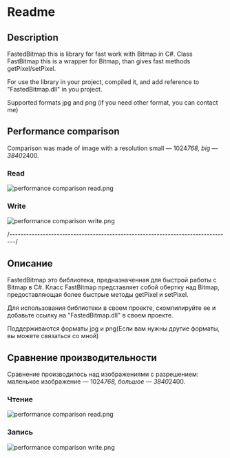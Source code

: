 # Readme #

## Description ##
FastedBitmap this is library for fast work with Bitmap in C#.
Class FastBitmap this is a wrapper for Bitmap, than gives fast methods getPixel/setPixel.

For use the library in your project, compiled it, and add reference to "FastedBitmap.dll" in you project.

Supported formats jpg and png (if you need other format, you can contact me)

## Performance comparison ##
Comparison was made of image with a resolution small — 1024*768, big — 3840*2400.
### Read ###
![performance comparison read.png](https://bitbucket.org/repo/KKMeMr/images/388168527-performance%20comparison%20read.png)
### Write ###
![performance comparison write.png](https://bitbucket.org/repo/KKMeMr/images/2880798216-performance%20comparison%20write.png)

/*--------------------------------------------------------------------------------*/

## Описание ## 
FastedBitmap это библиотека, предназначенная для быстрой работы с Bitmap в C#.
Класс FastBitmap представляет собой обертку над Bitmap, предоставляющая более быстрые методы getPixel и setPixel.

Для использования библиотеки в своем проекте, скомпилируйте ее и добавьте ссылку на "FastedBitmap.dll" в своем проекте.

Поддерживаются форматы jpg и png(Если вам нужны другие форматы, вы можете связаться со мной)

## Сравнение производительности ##
Сравнение производилось над изображениями с разрешением: маленькое изображение — 1024*768, большое — 3840*2400.
### Чтение ###
![performance comparison read.png](https://bitbucket.org/repo/KKMeMr/images/388168527-performance%20comparison%20read.png)
### Запись ###
![performance comparison write.png](https://bitbucket.org/repo/KKMeMr/images/2880798216-performance%20comparison%20write.png)